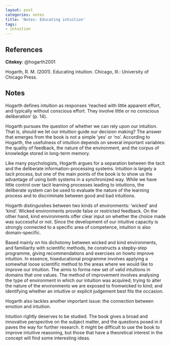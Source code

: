 ```yaml
---
layout: post
categories: notes
title: 'Notes: Educating intuition'
tags:
- intuition
---
```


## References

**Citekey**: @hogarth2001

Hogarth, R. M. (2001). Educating intuition. Chicago, Ill.: University of Chicago Press.

## Notes

Hogarth defines intuition as responses ‘reached with little apparent effort, and typically without conscious effort. They involve little or no conscious deliberation’ (p. 14).

Hogarth pursues the question of whether we can rely upon our intuition. That is, should we let our intuition guide our decision making? The answer that emerges from the book is not a simple ‘yes’ or ‘no’. According to Hogarth, the usefulness of intuition depends on several important variables: the quality of feedback, the nature of the environment, and the corpus of knowledge stored in long-term memory.

Like many psychologists, Hogarth argues for a separation between the tacit and the deliberate information-processing systems. Intuition is largely a tacit process, but one of the main points of the book is to show us the advantage of using both systems in a synchronized way. While we have little control over tacit learning processes leading to intuitions, the deliberate system can be used to evaluate the nature of the learning process and to discriminate between good and bad intuitions.

Hogarth distinguishes between two kinds of environments: ‘wicked’ and ‘kind’. Wicked environments provide false or restricted feedback. On the other hand, kind environments offer clear input on whether the choice made was successful or not.
Since the development of our intuitive capacity is strongly connected to a specific area of competence, intuition is also domain-specific.

Based mainly on his dichotomy between wicked and kind environments, and familiarity with scientific methods, he constructs a stepby-step programme, giving recommendations and exercises on howto improve intuition. In essence, hiseducational programme involves applying a somewhat loose scientific method to the areas where we would like to improve our intuition. The aimis to forma new set of valid intuitions in domains that one values. The method of improvement involves analysing the type of environment in which our intuition
was acquired; trying to alter the nature of the environments we are exposed to fromwicked to kind; and identifying whether an intuitive or explicit judgement best fits the occasion.

Hogarth also tackles another important issue: the connection between emotion and intuition.

Intuition rightly deserves to be studied. The book gives a broad and innovative perspective on the subject matter, and the questions posed in it paves the way for further research. It might be difficult to use the book to improve intuitive reasoning, but those that have a theoretical interest in the concept
will find some interesting ideas.
